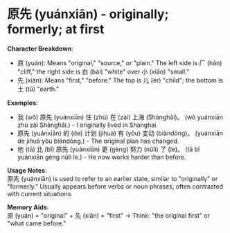 # **原先 (yuánxiān) - originally; formerly; at first**

**Character Breakdown**:  
- 原 (yuán): Means "original," "source," or "plain." The left side is 厂 (hǎn) "cliff," the right side is 白 (bái) "white" over 小 (xiǎo) "small."  
- 先 (xiān): Means "first," "before." The top is 儿 (ér) "child"; the bottom is 土 (tǔ) "earth."

**Examples**:  
- 我 (wǒ) 原先 (yuánxiān) 住 (zhù) 在 (zài) 上海 (Shànghǎi)。 (wǒ yuánxiān zhù zài Shànghǎi.) - I originally lived in Shanghai.  
- 原先 (yuánxiān) 的 (de) 计划 (jìhuà) 有 (yǒu) 变动 (biàndòng)。 (yuánxiān de jìhuà yǒu biàndòng.) - The original plan has changed.  
- 他 (tā) 比 (bǐ) 原先 (yuánxiān) 更 (gèng) 努力 (nǔlì) 了 (le)。 (tā bǐ yuánxiān gèng nǔlì le.) - He now works harder than before.

**Usage Notes**:  
原先 (yuánxiān) is used to refer to an earlier state, similar to "originally" or "formerly." Usually appears before verbs or noun phrases, often contrasted with current situations.

**Memory Aids**:  
原 (yuán) = "original" + 先 (xiān) = "first" → Think: "the original first" or "what came before."
